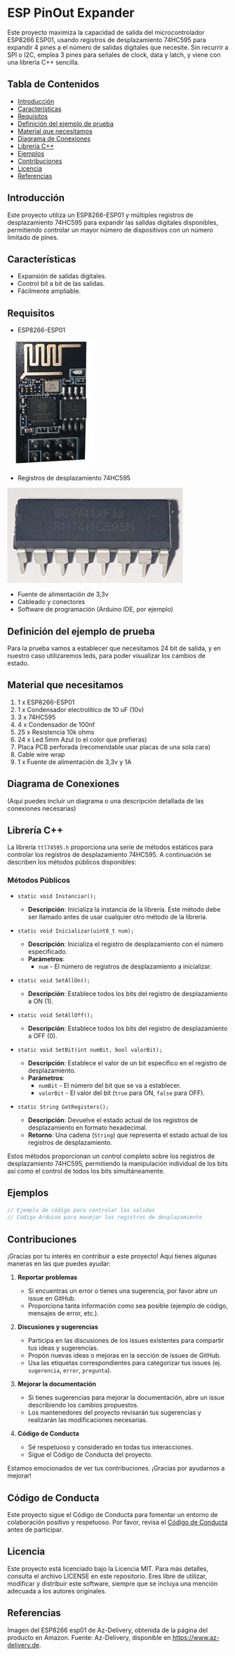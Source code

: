 
# ESP PinOut Expander

Este proyecto maximiza la capacidad de salida del microcontrolador ESP8266 ESP01, usando registros de desplazamiento 74HC595 para expandir 4 pines a el número de salidas digitales que necesite. Sin recurrir a SPI o I2C, emplea 3 pines para señales de clock, data y latch, y viene con una librería C++ sencilla.

## Tabla de Contenidos
- [Introducción](#introducción)
- [Características](#características)
- [Requisitos](#requisitos)
- [Definición del ejemplo de prueba](#definición-del-ejemplo-de-prueba)
- [Material que necesitamos](#material-que-necesitamos)
- [Diagrama de Conexiones](#diagrama-de-conexiones)
- [Librería C++](#librería-c)
- [Ejemplos](#ejemplos)
- [Contribuciones](#contribuciones)
- [Licencia](#licencia)
- [Referencias](#referencias)

## Introducción
Este proyecto utiliza un ESP8266-ESP01 y múltiples registros de desplazamiento 74HC595 para expandir las salidas digitales disponibles, permitiendo controlar un mayor número de dispositivos con un número limitado de pines.

## Características
- Expansión de salidas digitales.
- Control bit a bit de las salidas.
- Fácilmente ampliable.

## Requisitos
- ESP8266-ESP01

![Fotografía del ESP8266-ESP01](imagenes/8266esp01-foto.jpg)

- Registros de desplazamiento 74HC595

![Fotografía del TTL 74HC595](imagenes/74HC575-foto.jpg)

- Fuente de alimentación de 3,3v
- Cableado y conectores
- Software de programación (Arduino IDE, por ejemplo)

## Definición del ejemplo de prueba
Para la prueba vamos a establecer que necesitamos 24 bit de salida, y en nuestro caso utilizaremos leds, para poder visualizar los cambios de estado.

## Material que necesitamos
1. 1 x ESP8266-ESP01
2. 1 x Condensador electrolítico de 10 uF (10v)
3. 3 x 74HC595
4. 4 x Condensador de 100nf
5. 25 x Resistencia 10k ohms
6. 24 x Led 5mm Azul (o el color que prefieras)
7. Placa PCB perforada (recomendable usar placas de una sola cara)
8. Cable wire wrap
9. 1 x Fuente de alimentación de 3,3v y 1A

## Diagrama de Conexiones
(Aquí puedes incluir un diagrama o una descripción detallada de las conexiones necesarias)

## Librería C++
La librería `ttl74595.h` proporciona una serie de métodos estáticos para controlar los registros de desplazamiento 74HC595. A continuación se describen los métodos públicos disponibles:

### Métodos Públicos

- `static void Instanciar();`
  - **Descripción**: Inicializa la instancia de la librería. Este método debe ser llamado antes de usar cualquier otro método de la librería.

- `static void Inicializar(uint8_t num);`
  - **Descripción**: Inicializa el registro de desplazamiento con el número especificado.
  - **Parámetros**:
    - `num` - El número de registros de desplazamiento a inicializar.

- `static void SetAllOn();`
  - **Descripción**: Establece todos los bits del registro de desplazamiento a ON (1).

- `static void SetAllOff();`
  - **Descripción**: Establece todos los bits del registro de desplazamiento a OFF (0).

- `static void SetBit(int numBit, bool valorBit);`
  - **Descripción**: Establece el valor de un bit específico en el registro de desplazamiento.
  - **Parámetros**:
    - `numBit` - El número del bit que se va a establecer.
    - `valorBit` - El valor del bit (`true` para ON, `false` para OFF).

- `static String GetRegisters();`
  - **Descripción**: Devuelve el estado actual de los registros de desplazamiento en formato hexadecimal.
  - **Retorno**: Una cadena (`String`) que representa el estado actual de los registros de desplazamiento.

Estos métodos proporcionan un control completo sobre los registros de desplazamiento 74HC595, permitiendo la manipulación individual de los bits así como el control de todos los bits simultáneamente.

## Ejemplos
```cpp
// Ejemplo de código para controlar las salidas
// Código Arduino para manejar los registros de desplazamiento
```

## Contribuciones
¡Gracias por tu interés en contribuir a este proyecto! Aquí tienes algunas maneras en las que puedes ayudar:

1. **Reportar problemas**
    - Si encuentras un error o tienes una sugerencia, por favor abre un issue en GitHub.
    - Proporciona tanta información como sea posible (ejemplo de código, mensajes de error, etc.).

2. **Discusiones y sugerencias**
    - Participa en las discusiones de los issues existentes para compartir tus ideas y sugerencias.
    - Propón nuevas ideas o mejoras en la sección de issues de GitHub.
    - Usa las etiquetas correspondientes para categorizar tus issues (ej. `sugerencia`, `error`, `pregunta`).

3. **Mejorar la documentación**
    - Si tienes sugerencias para mejorar la documentación, abre un issue describiendo los cambios propuestos.
    - Los mantenedores del proyecto revisarán tus sugerencias y realizarán las modificaciones necesarias.

4. **Código de Conducta**
    - Sé respetuoso y considerado en todas tus interacciones.
    - Sigue el Código de Conducta del proyecto.

Estamos emocionados de ver tus contribuciones. ¡Gracias por ayudarnos a mejorar!

## Código de Conducta
Este proyecto sigue el Código de Conducta para fomentar un entorno de colaboración positivo y respetuoso. Por favor, revisa el [Código de Conducta](CODE_OF_CONDUCT.md) antes de participar.

## Licencia
Este proyecto está licenciado bajo la Licencia MIT. Para más detalles, consulta el archivo LICENSE en este repositorio. Eres libre de utilizar, modificar y distribuir este software, siempre que se incluya una mención adecuada a los autores originales.

## Referencias

Imagen del ESP8266 esp01 de Az-Delivery, obtenida de la página del producto en Amazon. Fuente: Az-Delivery, disponible en https://www.az-delivery.de.
